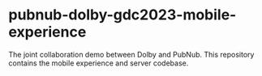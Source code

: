 # pubnub-dolby-gdc2023-mobile-experience
The joint collaboration demo between Dolby and PubNub. This repository contains the mobile experience and server codebase.

